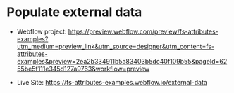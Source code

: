 # Populate external data

- Webflow project: https://preview.webflow.com/preview/fs-attributes-examples?utm_medium=preview_link&utm_source=designer&utm_content=fs-attributes-examples&preview=2ea2b334911b5a83403b5dc40f109b55&pageId=6255be5f111e345d127a9763&workflow=preview

- Live Site: https://fs-attributes-examples.webflow.io/external-data
